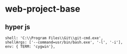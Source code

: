 # web-project-base

## hyper js

```
shell: 'C:\\Program Files\\Git\\git-cmd.exe',
shellArgs: ['--command=usr/bin/bash.exe', '-l', '-i'],
env: { TERM: 'cygwin'},
```